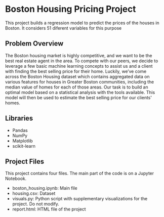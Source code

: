# Boston Housing Pricing Project
This project builds a regression model to predict the prices of the houses in Boston. It considers 51 diferent variables for this purpose

## Problem Overview
The Boston housing market is highly competitive, and we want to be the best real estate agent in the area. To compete with our peers, we decide to leverage a few basic machine learning concepts to assist us and a client with finding the best selling price for their home. Luckily, we’ve come across the Boston Housing dataset which contains aggregated data on various features for houses in Greater Boston communities, including the median value of homes for each of those areas. Our task is to build an optimal model based on a statistical analysis with the tools available. This model will then be used to estimate the best selling price for our clients' homes.

## Libraries 
* Pandas
* NumPy
* Matplotlib
* scikit-learn
## Project Files
This project contains four files. The main part of the code is on a Jupyter Notebook.

* boston_housing.ipynb: Main file
* housing.csv: Dataset
* visuals.py: Python script with supplementary visualizations for the project. Do not modify.
* report.html: HTML file of the project
